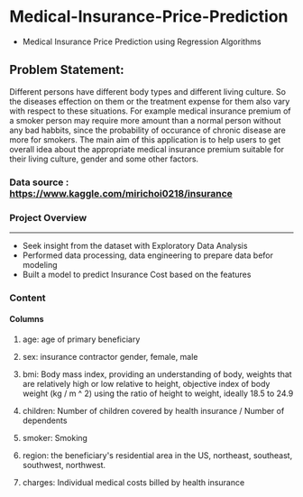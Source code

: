 # Medical-Insurance-Price-Prediction

* Medical Insurance Price Prediction using Regression Algorithms


## Problem Statement: 
Different persons have different body types and different living culture. So the diseases effection on them or the treatment expense for them also vary with respect to these situations. For example medical insurance premium of a smoker person may require more amount than a normal person without any bad habbits, since the probability of occurance of chronic disease are more for smokers. The main aim of this application is to help users to get overall idea about the appropriate medical insurance premium suitable for their living culture, gender and some other factors.


### Data source : https://www.kaggle.com/mirichoi0218/insurance

### Project Overview
------------------------------------------------
* Seek insight from the dataset with Exploratory Data Analysis
* Performed data processing, data engineering to prepare data befor modeling      
* Built a model to predict Insurance Cost based on the features

### Content
#### Columns

1. age: age of primary beneficiary

2. sex: insurance contractor gender, female, male

3. bmi: Body mass index, providing an understanding of body, weights that are relatively high or low relative to height,
objective index of body weight (kg / m ^ 2) using the ratio of height to weight, ideally 18.5 to 24.9

4. children: Number of children covered by health insurance / Number of dependents

5. smoker: Smoking

6. region: the beneficiary's residential area in the US, northeast, southeast, southwest, northwest.

7. charges: Individual medical costs billed by health insurance